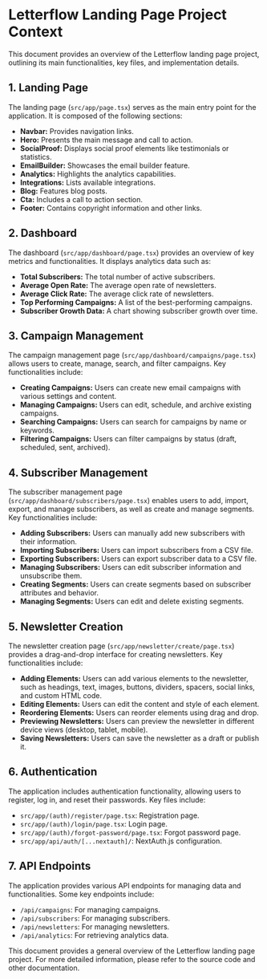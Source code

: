 # Letterflow Landing Page Project Context

This document provides an overview of the Letterflow landing page project, outlining its main functionalities, key files, and implementation details.

## 1. Landing Page

The landing page (`src/app/page.tsx`) serves as the main entry point for the application. It is composed of the following sections:

- **Navbar:** Provides navigation links.
- **Hero:** Presents the main message and call to action.
- **SocialProof:** Displays social proof elements like testimonials or statistics.
- **EmailBuilder:** Showcases the email builder feature.
- **Analytics:** Highlights the analytics capabilities.
- **Integrations:** Lists available integrations.
- **Blog:** Features blog posts.
- **Cta:** Includes a call to action section.
- **Footer:** Contains copyright information and other links.

## 2. Dashboard

The dashboard (`src/app/dashboard/page.tsx`) provides an overview of key metrics and functionalities. It displays analytics data such as:

- **Total Subscribers:** The total number of active subscribers.
- **Average Open Rate:** The average open rate of newsletters.
- **Average Click Rate:** The average click rate of newsletters.
- **Top Performing Campaigns:** A list of the best-performing campaigns.
- **Subscriber Growth Data:** A chart showing subscriber growth over time.

## 3. Campaign Management

The campaign management page (`src/app/dashboard/campaigns/page.tsx`) allows users to create, manage, search, and filter campaigns. Key functionalities include:

- **Creating Campaigns:** Users can create new email campaigns with various settings and content.
- **Managing Campaigns:** Users can edit, schedule, and archive existing campaigns.
- **Searching Campaigns:** Users can search for campaigns by name or keywords.
- **Filtering Campaigns:** Users can filter campaigns by status (draft, scheduled, sent, archived).

## 4. Subscriber Management

The subscriber management page (`src/app/dashboard/subscribers/page.tsx`) enables users to add, import, export, and manage subscribers, as well as create and manage segments. Key functionalities include:

- **Adding Subscribers:** Users can manually add new subscribers with their information.
- **Importing Subscribers:** Users can import subscribers from a CSV file.
- **Exporting Subscribers:** Users can export subscriber data to a CSV file.
- **Managing Subscribers:** Users can edit subscriber information and unsubscribe them.
- **Creating Segments:** Users can create segments based on subscriber attributes and behavior.
- **Managing Segments:** Users can edit and delete existing segments.

## 5. Newsletter Creation

The newsletter creation page (`src/app/newsletter/create/page.tsx`) provides a drag-and-drop interface for creating newsletters. Key functionalities include:

- **Adding Elements:** Users can add various elements to the newsletter, such as headings, text, images, buttons, dividers, spacers, social links, and custom HTML code.
- **Editing Elements:** Users can edit the content and style of each element.
- **Reordering Elements:** Users can reorder elements using drag and drop.
- **Previewing Newsletters:** Users can preview the newsletter in different device views (desktop, tablet, mobile).
- **Saving Newsletters:** Users can save the newsletter as a draft or publish it.

## 6. Authentication

The application includes authentication functionality, allowing users to register, log in, and reset their passwords. Key files include:

- `src/app/(auth)/register/page.tsx`: Registration page.
- `src/app/(auth)/login/page.tsx`: Login page.
- `src/app/(auth)/forgot-password/page.tsx`: Forgot password page.
- `src/app/api/auth/[...nextauth]/`: NextAuth.js configuration.

## 7. API Endpoints

The application provides various API endpoints for managing data and functionalities. Some key endpoints include:

- `/api/campaigns`: For managing campaigns.
- `/api/subscribers`: For managing subscribers.
- `/api/newsletters`: For managing newsletters.
- `/api/analytics`: For retrieving analytics data.

This document provides a general overview of the Letterflow landing page project. For more detailed information, please refer to the source code and other documentation.

